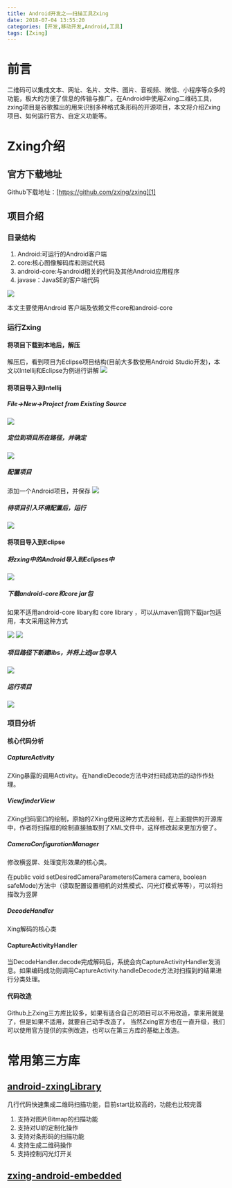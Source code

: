 ```yaml
---
title: Android开发之——扫描工具Zxing
date: 2018-07-04 13:55:20
categories: [开发,移动开发,Android,工具]
tags: [Zxing]
---
```

# 前言
二维码可以集成文本、网址、名片、文件、图片、音视频、微信、小程序等众多的功能，极大的方便了信息的传输与推广。在Android中使用Zxing二维码工具，zxing项目是谷歌推出的用来识别多种格式条形码的开源项目，本文将介绍Zxing项目、如何运行官方、自定义功能等。


<!--more-->

# Zxing介绍
## 官方下载地址
Github下载地址：[https://github.com/zxing/zxing][1]
## 项目介绍
### 目录结构
1. Android:可运行的Android客户端
2. core:核心图像解码库和测试代码
3. android-core:与android相关的代码及其他Android应用程序
4. javase：JavaSE的客户端代码   

![][2]

本文主要使用Android 客户端及依赖文件core和android-core

###  运行Zxing
#### 将项目下载到本地后，解压 
解压后，看到项目为Eclipse项目结构(目前大多数使用Android Studio开发)，本文以Intellij和Eclipse为例进行讲解
![][3]
#### 将项目导入到Intellij
##### File->New->Project from Existing Source
![][4] 
##### 定位到项目所在路径，并确定
![][5] 
##### 配置项目
添加一个Android项目，并保存 
![][6] 

##### 待项目引入环境配置后，运行
![][7]

#### 将项目导入到Eclipse
##### 将zxing中的Android导入到Eclipses中
![][8]  
##### 下载android-core和core jar包
如果不适用android-core libary和 core  library ，可以从maven官网下载jar包适用，本文采用这种方式    

![][9]
![][10]  
##### 项目路径下新建libs，并将上述jar包导入
![][11]  

##### 运行项目 
![][12]  

### 项目分析 
#### 核心代码分析
##### CaptureActivity
ZXing暴露的调用Activity。在handleDecode方法中对扫码成功后的动作作处理。  
##### ViewfinderView
ZXing扫码窗口的绘制，原始的ZXing使用这种方式去绘制，在上面提供的开源库中，作者将扫描框的绘制直接抽取到了XML文件中，这样修改起来更加方便了。
##### CameraConfigurationManager
修改横竖屏、处理变形效果的核心类。

在public void setDesiredCameraParameters(Camera camera, boolean safeMode)方法中（读取配置设置相机的对焦模式、闪光灯模式等等），可以将扫描改为竖屏
##### DecodeHandler
Xing解码的核心类
#### CaptureActivityHandler
当DecodeHandler.decode完成解码后，系统会向CaptureActivityHandler发消息。如果编码成功则调用CaptureActivity.handleDecode方法对扫描到的结果进行分类处理。

#### 代码改造 

Github上Zxing三方库比较多，如果有适合自己的项目可以不用改造，拿来用就是了，但是如果不适用，就要自己动手改造了， 当然Zxing官方也在一直升级，我们可以使用官方提供的实例改造，也可以在第三方库的基础上改造。

# 常用第三方库
## [android-zxingLibrary][13]  
几行代码快速集成二维码扫描功能，目前start比较高的，功能也比较完善   

1. 支持对图片Bitmap的扫描功能
2. 支持对UI的定制化操作
3. 支持对条形码的扫描功能
4. 支持生成二维码操作
5. 支持控制闪光灯开关

## [zxing-android-embedded][14]



[1]: https://github.com/zxing/zxing
[2]: http://p5pp27539.bkt.clouddn.com/zxing-struct.png
[3]: http://p5pp27539.bkt.clouddn.com/zxing-android-struct.png
[4]: http://p5pp27539.bkt.clouddn.com/zxing-intellij-new.png
[5]: http://p5pp27539.bkt.clouddn.com/zxing-intellij-pom.png
[6]: http://p5pp27539.bkt.clouddn.com/zxing-intellij-app.png
[7]: http://p5pp27539.bkt.clouddn.com/zxing-intellij-run.png
[8]: http://p5pp27539.bkt.clouddn.com/zxing-eclipse-import.png
[9]: http://p5pp27539.bkt.clouddn.com/zxing-eclipse-android-core.png
[10]: http://p5pp27539.bkt.clouddn.com/zxing-eclipse-core.png
[11]: http://p5pp27539.bkt.clouddn.com/zxing-eclipse-libs.png
[12]: http://p5pp27539.bkt.clouddn.com/zxing-run.png
[13]: https://github.com/yipianfengye/android-zxingLibrary
[14]: https://github.com/journeyapps/zxing-android-embedded